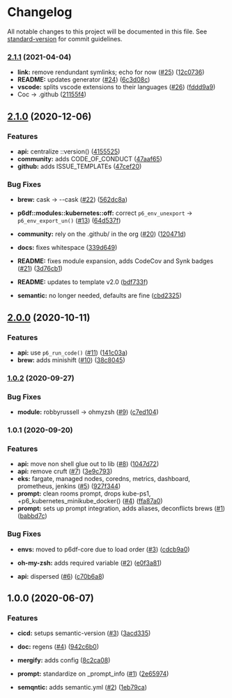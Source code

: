 # Changelog

All notable changes to this project will be documented in this file. See [standard-version](https://github.com/conventional-changelog/standard-version) for commit guidelines.

### [2.1.1](https://github.com/p6m7g8/p6df-kubernetes/compare/v2.1.0...v2.1.1) (2021-04-04)


* **link:** remove rendundant symlinks; echo for now ([#25](https://github.com/p6m7g8/p6df-kubernetes/issues/25)) ([12c0736](https://github.com/p6m7g8/p6df-kubernetes/commit/12c07367ccf4d330851e5f54e1b28d682f3c4f1b))
* **README:** updates generator ([#24](https://github.com/p6m7g8/p6df-kubernetes/issues/24)) ([6c3d08c](https://github.com/p6m7g8/p6df-kubernetes/commit/6c3d08c11a4129d6dc7e81ae52a357cea7838eb7))
* **vscode:** splits vscode extensions to their languages ([#26](https://github.com/p6m7g8/p6df-kubernetes/issues/26)) ([fddd9a9](https://github.com/p6m7g8/p6df-kubernetes/commit/fddd9a915e7b9e2c25706f8176322989e6c5d23e))
* Coc -> .github ([21155f4](https://github.com/p6m7g8/p6df-kubernetes/commit/21155f40d2146e8989ca8216e08b5813185192d9))

## [2.1.0](https://github.com/p6m7g8/p6df-kubernetes/compare/v2.0.0...v2.1.0) (2020-12-06)


### Features

* **api:** centralize ::version() ([4155525](https://github.com/p6m7g8/p6df-kubernetes/commit/4155525f4da513c3352e2d4ffc68535ce2ef91f6))
* **community:** adds CODE_OF_CONDUCT ([47aaf65](https://github.com/p6m7g8/p6df-kubernetes/commit/47aaf65e0afb6a3d2611469c74c3632b5ecfdc32))
* **github:** adds ISSUE_TEMPLATEs ([47cef20](https://github.com/p6m7g8/p6df-kubernetes/commit/47cef208f01746706c03aa158faf89211974c90f))


### Bug Fixes

* **brew:** cask -> --cask ([#22](https://github.com/p6m7g8/p6df-kubernetes/issues/22)) ([562dc8a](https://github.com/p6m7g8/p6df-kubernetes/commit/562dc8aff8ac74b4647c79f0a5ee216c63b06911))
* **p6df::modules::kubernetes::off:** correct `p6_env_unexport` -> `p6_env_export_un()` ([#13](https://github.com/p6m7g8/p6df-kubernetes/issues/13)) ([64d537f](https://github.com/p6m7g8/p6df-kubernetes/commit/64d537fdf7bf1af227c965d79edb0e838f8d46b1))


* **community:** rely on the .github/ in the org ([#20](https://github.com/p6m7g8/p6df-kubernetes/issues/20)) ([120471d](https://github.com/p6m7g8/p6df-kubernetes/commit/120471d0279fd3d4fa7c4c695e152d802a3c3430))
* **docs:** fixes whitespace ([339d649](https://github.com/p6m7g8/p6df-kubernetes/commit/339d6491b656fbf235619aff85f7de38d87ab088))
* **README:** fixes module expansion, adds CodeCov and Synk badges ([#21](https://github.com/p6m7g8/p6df-kubernetes/issues/21)) ([3d76cb1](https://github.com/p6m7g8/p6df-kubernetes/commit/3d76cb17cbd3eff6cadfd1435dbfba62ab907727))
* **README:** updates to template v2.0 ([bdf733f](https://github.com/p6m7g8/p6df-kubernetes/commit/bdf733f00a6efee4270c2cdbb952c5ae78c72334))
* **semantic:** no longer needed, defaults are fine ([cbd2325](https://github.com/p6m7g8/p6df-kubernetes/commit/cbd232578899f6d6f73f9f7a76ae8abfcf128caa))

## [2.0.0](https://github.com/p6m7g8/p6df-kubernetes/compare/v1.0.2...v2.0.0) (2020-10-11)


### Features

* **api:** use `p6_run_code()` ([#11](https://github.com/p6m7g8/p6df-kubernetes/issues/11)) ([141c03a](https://github.com/p6m7g8/p6df-kubernetes/commit/141c03a802bde18bd9aab4eaea0907c5e70ecfb4))
* **brew:** adds minishift ([#10](https://github.com/p6m7g8/p6df-kubernetes/issues/10)) ([38c8045](https://github.com/p6m7g8/p6df-kubernetes/commit/38c8045bcf8dca07cdcef46091690a8dd9761907))

### [1.0.2](https://github.com/p6m7g8/p6df-kubernetes/compare/v1.0.1...v1.0.2) (2020-09-27)


### Bug Fixes

* **module:** robbyrussell -> ohmyzsh ([#9](https://github.com/p6m7g8/p6df-kubernetes/issues/9)) ([c7ed104](https://github.com/p6m7g8/p6df-kubernetes/commit/c7ed10401c16ccc86a434c45f671be1870ebd29a))

### 1.0.1 (2020-09-20)


### Features

* **api:** move non shell glue out to lib ([#8](https://github.com/p6m7g8/p6df-kubernetes/issues/8)) ([1047d72](https://github.com/p6m7g8/p6df-kubernetes/commit/1047d721f372adf791cd953d63e160c572c95201))
* **api:** remove cruft ([#7](https://github.com/p6m7g8/p6df-kubernetes/issues/7)) ([3e9c793](https://github.com/p6m7g8/p6df-kubernetes/commit/3e9c7937f717866b35ac9b7c829a8e043de23529))
* **eks:** fargate, managed nodes, coredns, metrics, dashboard, prometheus, jenkins ([#5](https://github.com/p6m7g8/p6df-kubernetes/issues/5)) ([927f344](https://github.com/p6m7g8/p6df-kubernetes/commit/927f344a9889966424ccb82be7019a54b3cedee7))
* **prompt:** clean rooms prompt, drops kube-ps1, +p6_kubernetes_minikube_docker() ([#4](https://github.com/p6m7g8/p6df-kubernetes/issues/4)) ([ffa87a0](https://github.com/p6m7g8/p6df-kubernetes/commit/ffa87a096081b1e92aae151258a51242947354f9))
* **prompt:** sets up prompt integration, adds aliases, deconflicts brews ([#1](https://github.com/p6m7g8/p6df-kubernetes/issues/1)) ([babbd7c](https://github.com/p6m7g8/p6df-kubernetes/commit/babbd7cf2e198ada28ec5eabd0f890c8190b5be3))


### Bug Fixes

* **envs:** moved to p6df-core due to load order ([#3](https://github.com/p6m7g8/p6df-kubernetes/issues/3)) ([cdcb9a0](https://github.com/p6m7g8/p6df-kubernetes/commit/cdcb9a045e2c2e0c2c22800bf7f9662e4610da0a))
* **oh-my-zsh:** adds required variable ([#2](https://github.com/p6m7g8/p6df-kubernetes/issues/2)) ([e0f3a81](https://github.com/p6m7g8/p6df-kubernetes/commit/e0f3a811c653f2c7d70fcc5e381ec786d590e4c7))


* **api:** dispersed ([#6](https://github.com/p6m7g8/p6df-kubernetes/issues/6)) ([c70b6a8](https://github.com/p6m7g8/p6df-kubernetes/commit/c70b6a8f68d08a45de86df384ddb7d32c36f3b8f))

## 1.0.0 (2020-06-07)


### Features

* **cicd:** setups semantic-version ([#3](https://github.com/p6m7g8/p6df-docker/issues/3)) ([3acd335](https://github.com/p6m7g8/p6df-docker/commit/3acd335c1acf3dbaba30a0f3852922903364c45c))


* **doc:** regens ([#4](https://github.com/p6m7g8/p6df-docker/issues/4)) ([942c6b0](https://github.com/p6m7g8/p6df-docker/commit/942c6b01dd87eacaae7b38755569cd8dfa476822))
* **mergify:** adds config ([8c2ca08](https://github.com/p6m7g8/p6df-docker/commit/8c2ca0824ae1ca108c4fe218c50273face73ac47))
* **prompt:** standardize on _prompt_info ([#1](https://github.com/p6m7g8/p6df-docker/issues/1)) ([2e65974](https://github.com/p6m7g8/p6df-docker/commit/2e6597472f38ed1eb71fe92ca4179304dacf7820))
* **semqntic:** adds semantic.yml ([#2](https://github.com/p6m7g8/p6df-docker/issues/2)) ([1eb79ca](https://github.com/p6m7g8/p6df-docker/commit/1eb79ca1d44ccaf1a9d918f65fd15b48d0d1f3ee))
